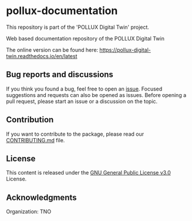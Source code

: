 # pollux-documentation

This repository is part of the 'POLLUX Digital Twin' project. 

Web based documentation repository of the POLLUX Digital Twin

The online version can be found here: https://pollux-digital-twin.readthedocs.io/en/latest

## Bug reports and discussions

If you think you found a bug, feel free to open an [issue](https://github.com/Pollux-digital-twin/pollux-documentation/issues).
Focused suggestions and requests can also be opened as issues. Before opening a pull request, please start an issue or a discussion on the topic.

## Contribution

If you want to contribute to the package, please read our [CONTRIBUTING.md](https://github.com/Pollux-digital-twin/pollux-documentation/blob/main/CONTRIBUTING.md) file.

## License

This content is released under the [GNU General Public License v3.0](https://www.gnu.org/licenses/gpl-3.0.html) License.

## Acknowledgments
Organization: TNO
